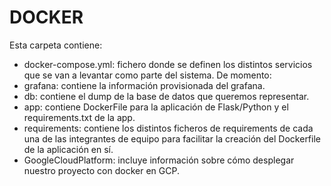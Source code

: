 # DOCKER

Esta carpeta contiene:
- docker-compose.yml: fichero donde se definen los distintos servicios que se van a levantar como parte del sistema.
 De momento:
- grafana: contiene la información provisionada del grafana.
- db: contiene el dump de la base de datos que queremos representar.
- app: contiene DockerFile para la aplicación de Flask/Python y el requirements.txt de la app.
- requirements: contiene los distintos ficheros de requirements de cada una de las integrantes de equipo para facilitar la creación
 del Dockerfile de la aplicación en sí.
- GoogleCloudPlatform: incluye información sobre cómo desplegar nuestro proyecto con docker en GCP.
